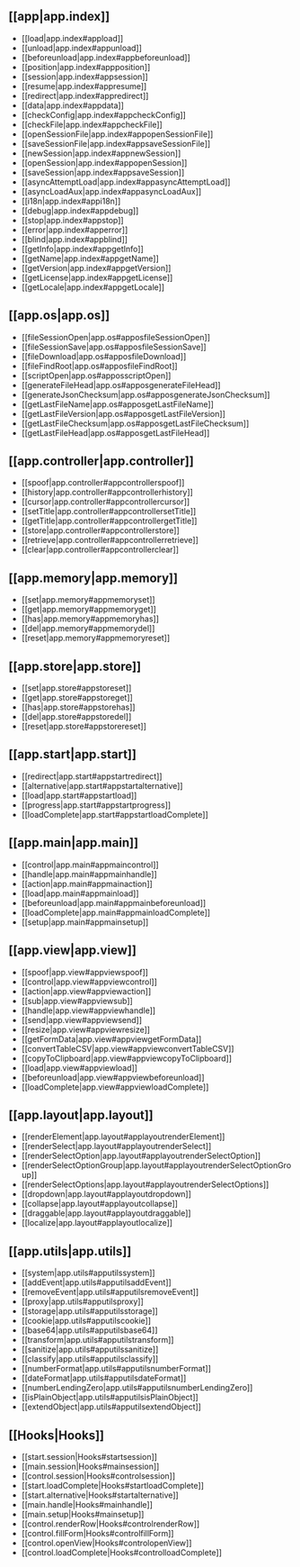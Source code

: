 

## [[app|app.index]]
- [[load|app.index#appload]]
- [[unload|app.index#appunload]]
- [[beforeunload|app.index#appbeforeunload]]
- [[position|app.index#appposition]]
- [[session|app.index#appsession]]
- [[resume|app.index#appresume]]
- [[redirect|app.index#appredirect]]
- [[data|app.index#appdata]]
- [[checkConfig|app.index#appcheckConfig]]
- [[checkFile|app.index#appcheckFile]]
- [[openSessionFile|app.index#appopenSessionFile]]
- [[saveSessionFile|app.index#appsaveSessionFile]]
- [[newSession|app.index#appnewSession]]
- [[openSession|app.index#appopenSession]]
- [[saveSession|app.index#appsaveSession]]
- [[asyncAttemptLoad|app.index#appasyncAttemptLoad]]
- [[asyncLoadAux|app.index#appasyncLoadAux]]
- [[i18n|app.index#appi18n]]
- [[debug|app.index#appdebug]]
- [[stop|app.index#appstop]]
- [[error|app.index#apperror]]
- [[blind|app.index#appblind]]
- [[getInfo|app.index#appgetInfo]]
- [[getName|app.index#appgetName]]
- [[getVersion|app.index#appgetVersion]]
- [[getLicense|app.index#appgetLicense]]
- [[getLocale|app.index#appgetLocale]]

## [[app.os|app.os]]
- [[fileSessionOpen|app.os#apposfileSessionOpen]]
- [[fileSessionSave|app.os#apposfileSessionSave]]
- [[fileDownload|app.os#apposfileDownload]]
- [[fileFindRoot|app.os#apposfileFindRoot]]
- [[scriptOpen|app.os#apposscriptOpen]]
- [[generateFileHead|app.os#apposgenerateFileHead]]
- [[generateJsonChecksum|app.os#apposgenerateJsonChecksum]]
- [[getLastFileName|app.os#apposgetLastFileName]]
- [[getLastFileVersion|app.os#apposgetLastFileVersion]]
- [[getLastFileChecksum|app.os#apposgetLastFileChecksum]]
- [[getLastFileHead|app.os#apposgetLastFileHead]]

## [[app.controller|app.controller]]
- [[spoof|app.controller#appcontrollerspoof]]
- [[history|app.controller#appcontrollerhistory]]
- [[cursor|app.controller#appcontrollercursor]]
- [[setTitle|app.controller#appcontrollersetTitle]]
- [[getTitle|app.controller#appcontrollergetTitle]]
- [[store|app.controller#appcontrollerstore]]
- [[retrieve|app.controller#appcontrollerretrieve]]
- [[clear|app.controller#appcontrollerclear]]

## [[app.memory|app.memory]]
- [[set|app.memory#appmemoryset]]
- [[get|app.memory#appmemoryget]]
- [[has|app.memory#appmemoryhas]]
- [[del|app.memory#appmemorydel]]
- [[reset|app.memory#appmemoryreset]]

## [[app.store|app.store]]
- [[set|app.store#appstoreset]]
- [[get|app.store#appstoreget]]
- [[has|app.store#appstorehas]]
- [[del|app.store#appstoredel]]
- [[reset|app.store#appstorereset]]

## [[app.start|app.start]]
- [[redirect|app.start#appstartredirect]]
- [[alternative|app.start#appstartalternative]]
- [[load|app.start#appstartload]]
- [[progress|app.start#appstartprogress]]
- [[loadComplete|app.start#appstartloadComplete]]

## [[app.main|app.main]]
- [[control|app.main#appmaincontrol]]
- [[handle|app.main#appmainhandle]]
- [[action|app.main#appmainaction]]
- [[load|app.main#appmainload]]
- [[beforeunload|app.main#appmainbeforeunload]]
- [[loadComplete|app.main#appmainloadComplete]]
- [[setup|app.main#appmainsetup]]

## [[app.view|app.view]]
- [[spoof|app.view#appviewspoof]]
- [[control|app.view#appviewcontrol]]
- [[action|app.view#appviewaction]]
- [[sub|app.view#appviewsub]]
- [[handle|app.view#appviewhandle]]
- [[send|app.view#appviewsend]]
- [[resize|app.view#appviewresize]]
- [[getFormData|app.view#appviewgetFormData]]
- [[convertTableCSV|app.view#appviewconvertTableCSV]]
- [[copyToClipboard|app.view#appviewcopyToClipboard]]
- [[load|app.view#appviewload]]
- [[beforeunload|app.view#appviewbeforeunload]]
- [[loadComplete|app.view#appviewloadComplete]]

## [[app.layout|app.layout]]
- [[renderElement|app.layout#applayoutrenderElement]]
- [[renderSelect|app.layout#applayoutrenderSelect]]
- [[renderSelectOption|app.layout#applayoutrenderSelectOption]]
- [[renderSelectOptionGroup|app.layout#applayoutrenderSelectOptionGroup]]
- [[renderSelectOptions|app.layout#applayoutrenderSelectOptions]]
- [[dropdown|app.layout#applayoutdropdown]]
- [[collapse|app.layout#applayoutcollapse]]
- [[draggable|app.layout#applayoutdraggable]]
- [[localize|app.layout#applayoutlocalize]]

## [[app.utils|app.utils]]
- [[system|app.utils#apputilssystem]]
- [[addEvent|app.utils#apputilsaddEvent]]
- [[removeEvent|app.utils#apputilsremoveEvent]]
- [[proxy|app.utils#apputilsproxy]]
- [[storage|app.utils#apputilsstorage]]
- [[cookie|app.utils#apputilscookie]]
- [[base64|app.utils#apputilsbase64]]
- [[transform|app.utils#apputilstransform]]
- [[sanitize|app.utils#apputilssanitize]]
- [[classify|app.utils#apputilsclassify]]
- [[numberFormat|app.utils#apputilsnumberFormat]]
- [[dateFormat|app.utils#apputilsdateFormat]]
- [[numberLendingZero|app.utils#apputilsnumberLendingZero]]
- [[isPlainObject|app.utils#apputilsisPlainObject]]
- [[extendObject|app.utils#apputilsextendObject]]

## [[Hooks|Hooks]]
- [[start.session|Hooks#startsession]]
- [[main.session|Hooks#mainsession]]
- [[control.session|Hooks#controlsession]]
- [[start.loadComplete|Hooks#startloadComplete]]
- [[start.alternative|Hooks#startalternative]]
- [[main.handle|Hooks#mainhandle]]
- [[main.setup|Hooks#mainsetup]]
- [[control.renderRow|Hooks#controlrenderRow]]
- [[control.fillForm|Hooks#controlfillForm]]
- [[control.openView|Hooks#controlopenView]]
- [[control.loadComplete|Hooks#controlloadComplete]]

